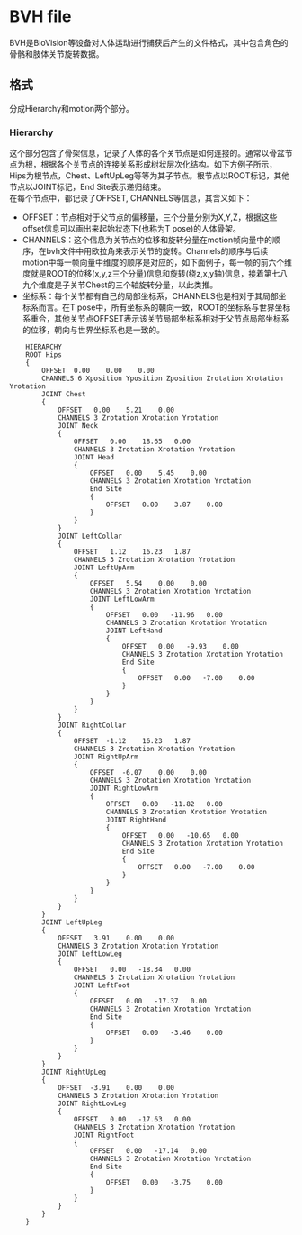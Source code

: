 # BVH file
BVH是BioVision等设备对人体运动进行捕获后产生的文件格式，其中包含角色的骨骼和肢体关节旋转数据。

## 格式
分成Hierarchy和motion两个部分。  
### Hierarchy  
这个部分包含了骨架信息，记录了人体的各个关节点是如何连接的。通常以骨盆节点为根，根据各个关节点的连接关系形成树状层次化结构。如下方例子所示，Hips为根节点，Chest、LeftUpLeg等等为其子节点。根节点以ROOT标记，其他节点以JOINT标记，End Site表示递归结束。    
在每个节点中，都记录了OFFSET, CHANNELS等信息，其含义如下：  
- OFFSET：节点相对于父节点的偏移量，三个分量分别为X,Y,Z，根据这些offset信息可以画出来起始状态下(也称为T pose)的人体骨架。  
- CHANNELS：这个信息为关节点的位移和旋转分量在motion帧向量中的顺序，在bvh文件中用欧拉角来表示关节的旋转。Channels的顺序与后续motion中每一帧向量中维度的顺序是对应的，如下面例子，每一帧的前六个维度就是ROOT的位移(x,y,z三个分量)信息和旋转(绕z,x,y轴)信息，接着第七八九个维度是子关节Chest的三个轴旋转分量，以此类推。  
- 坐标系：每个关节都有自己的局部坐标系，CHANNELS也是相对于其局部坐标系而言。在T pose中，所有坐标系的朝向一致，ROOT的坐标系与世界坐标系重合，其他关节点OFFSET表示该关节局部坐标系相对于父节点局部坐标系的位移，朝向与世界坐标系也是一致的。    
```bvh
	HIERARCHY
	ROOT Hips
	{
		OFFSET  0.00    0.00    0.00
		CHANNELS 6 Xposition Yposition Zposition Zrotation Xrotation Yrotation
		JOINT Chest
		{
			OFFSET   0.00    5.21    0.00
			CHANNELS 3 Zrotation Xrotation Yrotation
			JOINT Neck
			{
				OFFSET   0.00    18.65   0.00
				CHANNELS 3 Zrotation Xrotation Yrotation
				JOINT Head
				{
					OFFSET   0.00    5.45    0.00
					CHANNELS 3 Zrotation Xrotation Yrotation
					End Site 
					{
						OFFSET   0.00    3.87    0.00
					}
				}
			}
			JOINT LeftCollar
			{
				OFFSET   1.12    16.23   1.87
				CHANNELS 3 Zrotation Xrotation Yrotation
				JOINT LeftUpArm
				{
					OFFSET   5.54    0.00    0.00
					CHANNELS 3 Zrotation Xrotation Yrotation
					JOINT LeftLowArm
					{
						OFFSET   0.00   -11.96   0.00
						CHANNELS 3 Zrotation Xrotation Yrotation
						JOINT LeftHand
						{
							OFFSET   0.00   -9.93    0.00
							CHANNELS 3 Zrotation Xrotation Yrotation
							End Site 
							{
								OFFSET   0.00   -7.00    0.00
							}
						}
					}
				}
			}
			JOINT RightCollar
			{
				OFFSET  -1.12    16.23   1.87
				CHANNELS 3 Zrotation Xrotation Yrotation
				JOINT RightUpArm
				{
					OFFSET  -6.07    0.00    0.00
					CHANNELS 3 Zrotation Xrotation Yrotation
					JOINT RightLowArm
					{
						OFFSET   0.00   -11.82   0.00
						CHANNELS 3 Zrotation Xrotation Yrotation
						JOINT RightHand
						{
							OFFSET   0.00   -10.65   0.00
							CHANNELS 3 Zrotation Xrotation Yrotation
							End Site 
							{
								OFFSET   0.00   -7.00    0.00
							}
						}
					}
				}
			}
		}
		JOINT LeftUpLeg
		{
			OFFSET   3.91    0.00    0.00
			CHANNELS 3 Zrotation Xrotation Yrotation
			JOINT LeftLowLeg
			{
				OFFSET   0.00   -18.34   0.00
				CHANNELS 3 Zrotation Xrotation Yrotation
				JOINT LeftFoot
				{
					OFFSET   0.00   -17.37   0.00
					CHANNELS 3 Zrotation Xrotation Yrotation
					End Site 
					{
						OFFSET   0.00   -3.46    0.00
					}
				}
			}
		}
		JOINT RightUpLeg
		{
			OFFSET  -3.91    0.00    0.00
			CHANNELS 3 Zrotation Xrotation Yrotation
			JOINT RightLowLeg
			{
				OFFSET   0.00   -17.63   0.00
				CHANNELS 3 Zrotation Xrotation Yrotation
				JOINT RightFoot
				{
					OFFSET   0.00   -17.14   0.00
					CHANNELS 3 Zrotation Xrotation Yrotation
					End Site 
					{
						OFFSET   0.00   -3.75    0.00
					}
				}
			}
		}
	}
```